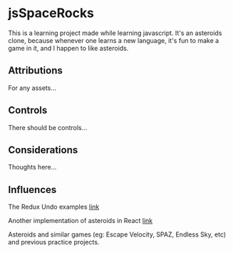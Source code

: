 
# jsSpaceRocks

This is a learning project made while learning javascript.  It's an asteroids clone, because whenever one learns a new language, it's fun to make a game in it, and I happen to like asteroids.

## Attributions

For any assets...

## Controls

There should be controls...


## Considerations

Thoughts here...


## Influences


The Redux Undo examples [link](https://github.com/omnidan/redux-undo/tree/master/examples/todos-with-undo)

Another implementation of asteroids in React [link](https://github.com/chriz001/Reacteroids)

Asteroids and similar games (eg: Escape Velocity, SPAZ, Endless Sky, etc) and previous practice projects.
